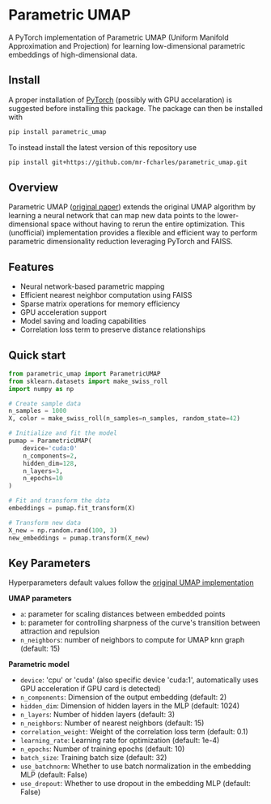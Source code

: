# Parametric UMAP
A PyTorch implementation of Parametric UMAP (Uniform Manifold Approximation and Projection) for learning low-dimensional parametric embeddings of high-dimensional data.

## Install
A proper installation of [PyTorch](https://pytorch.org) (possibly with GPU accelaration) is suggested before installing this package. The package can then be installed with

```bash
pip install parametric_umap
```

To instead install the latest version of this repository use
```bash
pip install git+https://github.com/mr-fcharles/parametric_umap.git
```

## Overview
Parametric UMAP ([original paper](https://arxiv.org/abs/2009.12981)) extends the original UMAP algorithm by learning a neural network that can map new data points to the lower-dimensional space without having to rerun the entire optimization. This (unofficial) implementation provides a flexible and efficient way to perform parametric dimensionality reduction leveraging PyTorch and FAISS.

## Features
- Neural network-based parametric mapping
- Efficient nearest neighbor computation using FAISS
- Sparse matrix operations for memory efficiency
- GPU acceleration support
- Model saving and loading capabilities
- Correlation loss term to preserve distance relationships

## Quick start
```python
from parametric_umap import ParametricUMAP
from sklearn.datasets import make_swiss_roll
import numpy as np

# Create sample data
n_samples = 1000
X, color = make_swiss_roll(n_samples=n_samples, random_state=42)

# Initialize and fit the model
pumap = ParametricUMAP(
    device='cuda:0'
    n_components=2,
    hidden_dim=128,
    n_layers=3,
    n_epochs=10
)

# Fit and transform the data
embeddings = pumap.fit_transform(X)

# Transform new data
X_new = np.random.rand(100, 3)
new_embeddings = pumap.transform(X_new)
```

## Key Parameters
Hyperparameters default values follow the [original UMAP implementation](https://umap-learn.readthedocs.io/en/latest/)

**UMAP parameters**
- `a`: parameter for scaling distances between embedded points
- `b`: parameter for controlling sharpness of the curve's transition between attraction and repulsion
- `n_neighbors`: number of neighbors to compute for UMAP knn graph (default: 15)

**Parametric model**
- `device`: 'cpu' or 'cuda' (also specific device 'cuda:1', automatically uses GPU acceleration if GPU card is detected)
- `n_components`: Dimension of the output embedding (default: 2)
- `hidden_dim`: Dimension of hidden layers in the MLP (default: 1024)
- `n_layers`: Number of hidden layers (default: 3)
- `n_neighbors`: Number of nearest neighbors (default: 15)
- `correlation_weight`: Weight of the correlation loss term (default: 0.1)
- `learning_rate`: Learning rate for optimization (default: 1e-4)
- `n_epochs`: Number of training epochs (default: 10)
- `batch_size`: Training batch size (default: 32)
- `use_batchnorm`: Whether to use batch normalization in the embedding MLP (default: False)
- `use_dropout`: Whether to use dropout in the embedding MLP (default: False)